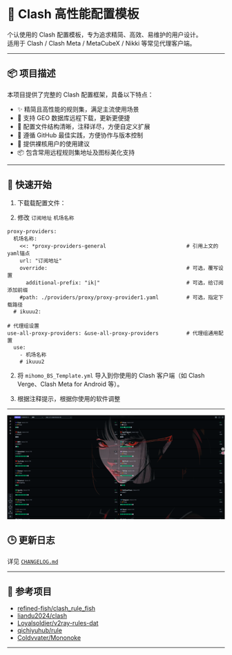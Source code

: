 # 🧩 Clash 高性能配置模板

个认使用的 Clash 配置模板，专为追求精简、高效、易维护的用户设计。  
适用于 Clash / Clash Meta / MetaCubeX / Nikki 等常见代理客户端。

---

## 📦 项目描述

本项目提供了完整的 Clash 配置框架，具备以下特点：

- ✨ 精简且高性能的规则集，满足主流使用场景
- 🔧 支持 GEO 数据库远程下载，更新更便捷
- 🎨 配置文件结构清晰，注释详尽，方便自定义扩展
- 📁 遵循 GitHub 最佳实践，方便协作与版本控制
- 🧱 提供裸核用户的使用建议
- 📦 包含常用远程规则集地址及图标美化支持

---

## 📌 快速开始

1. 下载载配置文件：

2. 修改 `订阅地址` `机场名称`
```
proxy-providers:
  机场名称:
    <<: *proxy-providers-general                          # 引用上文的yaml锚点
    url: "订阅地址"
    override:                                             # 可选，覆写设置
      additional-prefix: "ik|"                            # 可选，给订阅添加前缀
    #path: ./providers/proxy/proxy-provider1.yaml         # 可选，指定下载路径
  # ikuuu2:

# 代理组设置
use-all-proxy-providers: &use-all-proxy-providers         # 代理组通用配置
  use:
    - 机场名称
    # ikuuu2
```

2. 将 `mihomo_BS_Template.yml` 导入到你使用的 Clash 客户端（如 Clash Verge、Clash Meta for Android 等）。

3. 根据注释提示，根据你使用的软件调整

---

![策略组展示](<FireShot Capture 006 - zashboard - 代理 - [10.10.2.2].png>)

## 🕒 更新日志

详见 [`CHANGELOG.md`](CHANGELOG.md)

---

## 🧠 参考项目

- [refined-fish/clash_rule_fish](https://github.com/refined-fish/clash_rule_fish)
- [liandu2024/clash](https://github.com/liandu2024/clash)
- [Loyalsoldier/v2ray-rules-dat](https://github.com/Loyalsoldier/v2ray-rules-dat)
- [qichiyuhub/rule](https://github.com/qichiyuhub/rule)
- [Coldvvater/Mononoke](https://github.com/Coldvvater/Mononoke)

---


